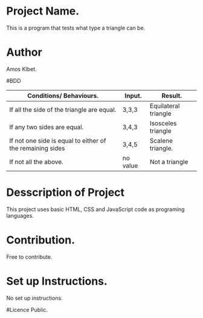 # Project Name.
This is a program that tests what type a triangle can be.

# Author
Amos KIbet.

#BDD

| Conditions/ Behaviours.                                   | Input.   | Result.              |
|-----------------------------------------------------------|----------|----------------------|
| If all the side of the triangle are equal.                | 3,3,3    | Equilateral triangle |
| If any two sides are equal.                               | 3,4,3    | Isosceles triangle   |
| If not one side is equal to either of the remaining sides | 3,4,5    | Scalene triangle.    |
| If not all the above.                                     | no value | Not a triangle       |

# Desscription  of Project
This project uses basic HTML, CSS and JavaScript code as programing languages.

# Contribution.
Free to contribute.

# Set up Instructions.
No set up instructions.

#Licence
Public.
